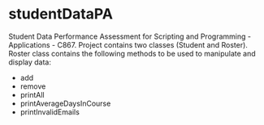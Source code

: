 # studentDataPA
Student Data Performance Assessment for Scripting and Programming - Applications - C867.
Project contains two classes (Student and Roster). Roster class contains the following methods to be used to manipulate and display data:
- add
- remove
- printAll
- printAverageDaysInCourse
- printInvalidEmails
